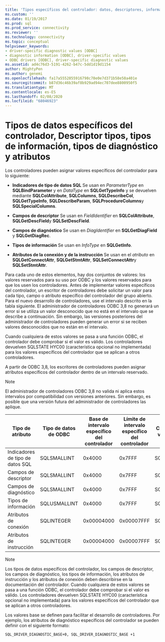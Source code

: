 ```yaml
---
title: 'Tipos específicos del controlador: datos, descriptores, información, diagnóstico | Microsoft Docs'
ms.custom: ''
ms.date: 01/19/2017
ms.prod: sql
ms.prod_service: connectivity
ms.reviewer: ''
ms.technology: connectivity
ms.topic: conceptual
helpviewer_keywords:
- driver-specific diagnostic values [ODBC]
- diagnostic information [ODBC], driver-specific values
- ODBC drivers [ODBC], driver-specific diagnostic values
ms.assetid: ad4c76d3-5191-4262-b47c-5dd1d19d1154
author: MightyPen
ms.author: genemi
ms.openlocfilehash: fa17a5552855916798c78e0e7d371b58e58a401e
ms.sourcegitcommit: b87d36c46b39af8b929ad94ec707dee8800950f5
ms.translationtype: MT
ms.contentlocale: es-ES
ms.lasthandoff: 02/08/2020
ms.locfileid: "68046923"
---
```

# <a name="driver-specific-data-types-descriptor-types-information-types-diagnostic-types-and-attributes"></a>Tipos de datos específicos del controlador, Descriptor tipos, tipos de información, tipos de diagnóstico y atributos
Los controladores pueden asignar valores específicos del controlador para lo siguiente:  
  
-   **Indicadores de tipo de datos SQL** Se usan en *ParameterType* en **SQLBindParameter** y en *DataType* en **SQLGetTypeInfo** y se devuelven mediante **SQLColAttribute**, **SQLColumns**, **SQLDescribeCol**, **SQLGetTypeInfo**, **SQLDescribeParam**, **SQLProcedureColumns**y **SQLSpecialColumns**.  
  
-   **Campos de descriptor** Se usan en *FieldIdentifier* en **SQLColAttribute**, **SQLGetDescField**y **SQLSetDescField**.  
  
-   **Campos de diagnóstico** Se usan en *DiagIdentifier* en **SQLGetDiagField** y **SQLGetDiagRec**.  
  
-   **Tipos de información** Se usan en *InfoType* en **SQLGetInfo**.  
  
-   **Atributos de la conexión y de la instrucción** Se usan en el *atributo* en **SQLGetConnectAttr**, **SQLGetStmtAttr**, **SQLSetConnectAttr**y **SQLSetStmtAttr**.  
  
 Para cada uno de estos elementos, hay dos conjuntos de valores: los valores reservados para su uso por ODBC y los valores reservados para que los usen los controladores. Antes de implementar valores específicos del controlador, un escritor de controladores debe solicitar un valor para cada tipo, campo o atributo específico del controlador del grupo abierto. Para el nuevo desarrollo de controladores, use el intervalo descrito en la tabla siguiente. El administrador de controladores ODBC 3,8 no generará un error si se utiliza un valor desconocido que no está en el intervalo que se describe a continuación. Sin embargo, las versiones posteriores del administrador de controladores pueden generar un error si se reciben valores desconocidos que no están en el intervalo.  
  
 Cuando cualquiera de estos valores se pasa a una función ODBC, el controlador debe comprobar si el valor es válido. Los controladores devuelven SQLSTATE HYC00 (característica opcional no implementada) para los valores específicos del controlador que se aplican a otros controladores.  
  
 A partir de ODBC 3,8, los escritores de controladores pueden asignar atributos específicos del controlador dentro de un intervalo reservado.  
  
> [!NOTE]  
>  El administrador de controladores ODBC 3,8 no valida ni aplica estos intervalos por compatibilidad con versiones anteriores. Sin embargo, es posible que una versión futura del administrador de controladores las aplique.  
  
|Tipo de atributo|Tipo de datos de ODBC|Base de intervalo específico del controlador|Límite de intervalo específico del controlador|Constante ODBC para el intervalo de valores específicos del controlador|  
|--------------------|--------------------|---------------------------------|----------------------------------|---------------------------------------------------------|  
|Indicadores de tipo de datos SQL|SQLSMALLINT|0x4000|0x7FFF|SQL_DRIVER_SQL_TYPE_BASE|  
|Campos de descriptor|SQLSMALLINT|0x4000|0x7FFF|SQL_DRIVER_DESCRIPTOR_BASE|  
|Campos de diagnóstico|SQLSMALLINT|0x4000|0x7FFF|SQL_DRIVER_DIAGNOSTIC_BASE|  
|Tipos de información|SQLUSMALLINT|0x4000|0x7FFF|SQL_DRIVER_INFO_TYPE_BASE|  
|Atributos de conexión|SQLINTEGER|0x00004000|0x00007FFF|SQL_DRIVER_CONNECT_ATTR_BASE|  
|Atributos de instrucción|SQLINTEGER|0x00004000|0x00007FFF|SQL_DRIVER_STATEMENT_ATTR_BASE|  
  
> [!NOTE]  
>  Los tipos de datos específicos del controlador, los campos de descriptor, los campos de diagnóstico, los tipos de información, los atributos de instrucción y los atributos de conexión deben describirse en la documentación del controlador. Cuando cualquiera de estos valores se pasa a una función ODBC, el controlador debe comprobar si el valor es válido. Los controladores devuelven SQLSTATE HYC00 (característica opcional no implementada) para los valores específicos del controlador que se aplican a otros controladores.  
  
 Los valores base se definen para facilitar el desarrollo de controladores. Por ejemplo, los atributos de diagnóstico específicos del controlador se pueden definir con el siguiente formato:  
  
```  
SQL_DRIVER_DIAGNOSTIC_BASE+0, SQL_DRIVER_DIAGNOSTIC_BASE +1  
```
